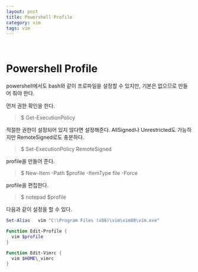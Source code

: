 ```yaml
---
layout: post
title: Powershell Profile
category: vim
tags: vim
---
```


&nbsp;

# Powershell Profile

powershell에서도 bash와 같이 프로파일을 설정할 수 있지만, 기본은 없으므로 만들어 줘야 한다.

먼저 권한 확인을 한다.

> $ Get-ExecutionPolicy

적절한 권한이 설정되어 있지 않다면 설정해준다. AllSigned나 Unrestricted도 가능하지만 RemoteSigned로도 충분하다.

> $ Set-ExecutionPolicy RemoteSigned

profile을 만들어 준다.

> $ New-Item -Path \$profile -ItemType file -Force

profile을 편집한다.

> $ notepad \$profile



다음과 같이 설정을 할 수 있다.

```powershell
Set-Alias	vim	"C:\Program Files (x86)\vim\vim80\vim.exe"

Function Edit-Profile {
  vim $profile
}

Function Edit-Vimrc {
  vim $HOME\_vimrc
}
```

